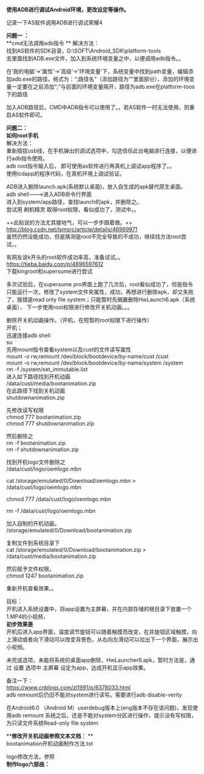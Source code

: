
**使用ADB进行调试Android环境，更改设定等操作。**

记录一下AS软件调用ADB进行调试荣耀4  

**问题一 ：**  
**cmd无法调用adb指令 ** 
解决方法：  
找到AS软件的SDK目录，D:\SOFT\Android_SDK\platform-tools  
去里面找到ADB.exe文件，加入到系统环境变量之中，以便调用adb指令。。  

在‘我的电脑’->'属性'->‘高级’->'环境变量'下，系统变量中找到path变量，编辑添加adb.exe的路径，格式为：“;路径名”（添加路径为“”里面部分），添加的环境变量一定要在之前添加“;”与前面的环境变量隔开，路径为adb.exe在platform-toos下的路径

加入ADB路径后，CMD中ADB指令可以使用了。。若AS软件一时无法使用，则重启AS软件即可。   
 

**问题二：  
如何root手机**  
解决方法：  
重新插拔usb线，在手机弹出的调试选项中，勾选信任此台电脑进行连接，以便进行adb指令使用。  
adb  root指令输入后，
即可使用as软件进行再真机上调试app程序了。。  
使用lcdapp的程序代码，在真机环境上调试验证。  


ADB进入删除launch.apk(系统默认桌面)，放入自生成的apk替代原生桌面。  
adb shell--->进入ADB命令行界面  
进入到system/app路径，查找launch的apk，并删除之。  
尝试用  刷机精灵  取得root权限，看似成功了，测试中。。

++此贴说的方法尤其接地气，可以一步步跟着做。++  
http://blog.csdn.net/lsmsrc/article/details/46989971  
虽然仍然没能成功，但是猜测是root不完全导致的不成功，继续找方法root尝试。。  

有网友说k开头的root软件成功率高，准备试试。。  
https://tieba.baidu.com/p/4896597612   
下载kingroot和supersume进行尝试  

多次试验后，在supersume pro界面上跑了几次后，root看似成功了，但是指令只能运行一次，修改了system文件夹属性，成功，再想进行删除apk，却又失败了，报错是read only file system；只能暂时先搁置删除HwLaunch6.apk（系统桌面），  下一步使用root权限进行修改开关机动画。。。

删除开关机动画操作。（开机，在短暂的root权限下进行操作）   
开机；    
迅速连接adb  shell   
su  
先用mount指令查看system以及cust的文件读写属性  
mount -o rw,remount /dev/block/bootdevice/by-name/cust /cust   
mount -o rw,remount /dev/block/bootdevice/by-name/system /system    
rm -f /system/set_immutable.list    
进入如下路径找到开机动画  
/data/cust/media/bootanimation.zip    
在此路径下找到关机动画   
shutdownanimation.zip    

先修改读写权限  
chmod 777 bootanimation.zip  
chmod 777 shutdownanimation.zip   

然后删除之   
rm -f bootanimation.zip  
rm -f shutdownanimation.zip   

找到开机logo文件删除之    
/data/cust/logo/oemlogo.mbn   

cat /storage/emulated/0/Download/oemlogo.mbn > /data/cust/logo/oemlogo.mbn

chmod 777 /data/cust/logo/oemlogo.mbn     

rm -f /data/cust/logo/oemlogo.mbn  


加入自制的开机动画，   
/storage/emulated/0/Download/bootanimation.zip

复制文件到系统目录下   
cat /storage/emulated/0/Download/bootanimation.zip > /data/cust/media/bootanimation.zip

然后赋予文件权限。  
chmod 1247 bootanimation.zip  

重新开机查看效果。。   


目标：   
开机进入系统设置中，将app设置为主屏幕，并在内部存储的根目录下放置一个1.MP4的小视频，  
**初步效果是**  
开机后进入app界面，温度调节旋钮可以随着触摸而改变，在非旋钮区域触摸，向上滑动或者向下滑动可以改变背景色，从右向左滑动可以拉出下一个界面，展示出小视频。


未完成选项，未能将系统的桌面app删除，HwLauncher6.apk，暂时方法是，通过  设置  选项中  主屏幕 设定为app，达成开机显示app效果。

备注一下：  
https://www.cnblogs.com/zl1991/p/6378033.html   
adb remount后仍旧不能对system进行读写。需要进行adb disable-verity

在Android6.0 （Android M）userdebug版本上(eng版本不存在该问题)，发现使用adb remount 系统之后，还是不能对system分区进行操作，提示没有写权限，为只读文件系统Read-only file system




****修改开关机动画参照文本文档**： **      
bootanimation开机动画制作方法.txt

logo修改方法，参照   
**制作logo六部曲：**  
